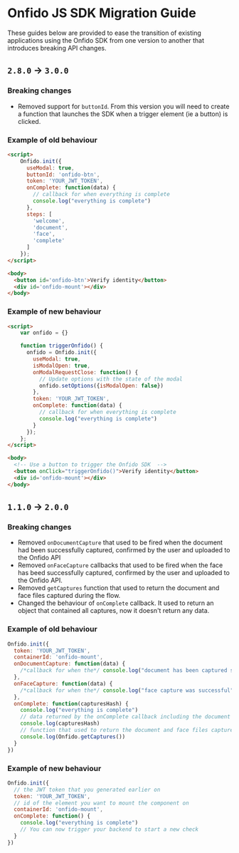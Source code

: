# Onfido JS SDK Migration Guide

These guides below are provided to ease the transition of existing applications using the Onfido SDK from one version to another that introduces breaking API changes.

## `2.8.0` -> `3.0.0`

### Breaking changes

- Removed support for `buttonId`. From this version you will need to create a function that launches the SDK when a trigger element (ie a button) is clicked.

### Example of old behaviour
```html
<script>
    Onfido.init({
      useModal: true,
      buttonId: 'onfido-btn',
      token: 'YOUR_JWT_TOKEN',
      onComplete: function(data) {
        // callback for when everything is complete
        console.log("everything is complete")
      },
      steps: [
        'welcome',
        'document',
        'face',
        'complete'
      ]
    });
</script>

<body>
  <button id='onfido-btn'>Verify identity</button>
  <div id='onfido-mount'></div>
</body>
```

### Example of new behaviour
```html
<script>
    var onfido = {}

    function triggerOnfido() {
      onfido = Onfido.init({
        useModal: true,
        isModalOpen: true,
        onModalRequestClose: function() {
          // Update options with the state of the modal
          onfido.setOptions({isModalOpen: false})
        },
        token: 'YOUR_JWT_TOKEN',
        onComplete: function(data) {
          // callback for when everything is complete
          console.log("everything is complete")
        }
      });
    };
</script>

<body>
  <!-- Use a button to trigger the Onfido SDK  -->
  <button onClick="triggerOnfido()">Verify identity</button>
  <div id='onfido-mount'></div>
</body>
```

## `1.1.0` -> `2.0.0`

### Breaking changes

- Removed `onDocumentCapture` that used to be fired when the document had been successfully captured, confirmed by the user and uploaded to the Onfido API
- Removed `onFaceCapture` callbacks that used to be fired when the face has beed successfully captured, confirmed by the user and uploaded to the Onfido API.
- Removed `getCaptures` function that used to return the document and face files captured during the flow.
- Changed the behaviour of `onComplete` callback. It used to return an object that contained all captures, now it doesn't return any data.

### Example of old behaviour

```js
Onfido.init({
  token: 'YOUR_JWT_TOKEN',
  containerId: 'onfido-mount',
  onDocumentCapture: function(data) {
    /*callback for when the*/ console.log("document has been captured successfully", data)
  },
  onFaceCapture: function(data) {
    /*callback for when the*/ console.log("face capture was successful", data)
  },
  onComplete: function(capturesHash) {
    console.log("everything is complete")
    // data returned by the onComplete callback including the document and face files captured during the flow
    console.log(capturesHash)
    // function that used to return the document and face files captured during the flow.
    console.log(Onfido.getCaptures())
  }
})
```

### Example of new behaviour

```js
Onfido.init({
  // the JWT token that you generated earlier on
  token: 'YOUR_JWT_TOKEN',
  // id of the element you want to mount the component on
  containerId: 'onfido-mount',
  onComplete: function() {
    console.log("everything is complete")
    // You can now trigger your backend to start a new check
  }
})
```
